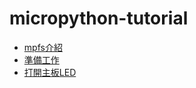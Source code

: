 # micropython-tutorial

* [mpfs介紹](mpfs.md)
* [準備工作](/0-prepare/readme.md)
* [打開主板LED](/1-blink/readme.md)